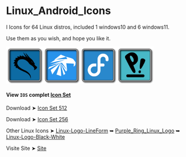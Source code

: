 # Linux_Android_Icons

I Icons for 64 Linux distros, included 1 windows10 and 6 windows11.

Use them as you wish, and hope you like it. 

<img src="Linux_Android_256/Kali.png" alt="Github Project" style="width:20%;"><img src="Linux_Android_256/Garuda.png" alt="Github Project" style="width:20%;"><img src="Linux_Android_256/Fedora.png" alt="Github Project" style="width:20%;"><img src="Linux_Android_256/Pop.png" alt="Github Project" style="width:20%;"> 

#### View `IOS` complet [Icon Set](https://github.com/chris1111/Linux_Android_Icons/blob/main/View-Icon-Set.md)

Download ➤ [Icon Set 512]()

Download ➤ [Icon Set 256]()

Other Linux Icons ➤ [Linux-Logo-LineForm](https://github.com/chris1111/Linux-Logo-LineForm) ➥ [Purple_Ring_Linux_Logo](https://github.com/chris1111/Purple_Ring_Linux_Logo) ➥ [Linux-Logo-Black-White](https://github.com/chris1111/Linux-Logo-Black-White)

Visite Site ➤ [Site](https://chris1111.github.io/Linux_Android_Icons/)
